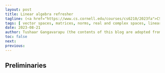 ```yaml
---
layout: post
title: Linear algebra refresher
tagline: (<a href="https://www.cs.cornell.edu/courses/cs6210/2023fa">CS6210</a>)
tags: [ vector spaces, matrices, norms, real and complex spaces, linear algebra ]
date: 2023-08-21
author: Tushaar Gangavarapu (the contents of this blog are adopted from CS6210 lecture notes)
toc: false
next:
previous: 
---
```


## Preliminaries